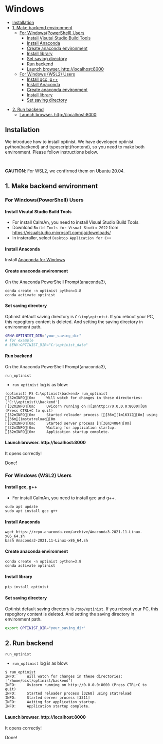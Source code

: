 Windows
=================

* [Installation](#installation)
* [1. Make backend environment](#1-make-backend-environment)
   * [For Windows(PowerShell) Users](#for-windowspowershell-users)
      * [Install Visutal Studio Build Tools](#install-visutal-studio-build-tools)
      * [Install Anaconda](#install-anaconda)
      * [Create anaconda environment](#create-anaconda-environment)
      <!-- * [Install mamba](#install-mamba) -->
      * [Install library](#install-library)
      * [Set saving directory](#set-saving-directory)
      * [Run backend](#run-backend)
      * [Launch browser.  <a href="http://localhost:8000" rel="nofollow">http://localhost:8000</a>](#launch-browser--httplocalhost8000)
   * [For Windows (WSL2) Users](#for-windows-wsl2-users)
      * [Install gcc, g++](#install-gcc-g)
      * [Install Anaconda](#install-anaconda-1)
      * [Create anaconda environment](#create-anaconda-environment-1)
      <!-- * [Install mamba](#install-mamba-1) -->
      * [Install library](#install-library)
      * [Set saving directory](#set-saving-directory-1)
<!-- * [2. Create virtualenv](#3-create-virtualenv) -->
* [2. Run backend](#2-run-backend)
   * [Launch browser.  <a href="http://localhost:8000" rel="nofollow">http://localhost:8000</a>](#launch-browser--httplocalhost8000-1)

## Installation
We introduce how to install optinist.
We have developed optinist python(backend) and typescript(frontend), so you need to make both environment.
Please follow instructions below.

<br />

**CAUTION**: For WSL2, we confirmed them on [Ubuntu 20.04](https://www.microsoft.com/ja-jp/p/ubuntu-2004-lts/9n6svws3rx71).


## 1. Make backend environment

### For Windows(PowerShell) Users
#### Install Visutal Studio Build Tools
- For install CaImAn, you need to install Visual Studio Build Tools.
- Download `Build Tools for Visual Studio 2022` from https://visualstudio.microsoft.com/ja/downloads/
- In insteraller, select `Desktop Application for C++`

#### Install Anaconda
Install [Anaconda for Windows](https://www.anaconda.com/products/individual)
#### Create anaconda environment
On the Anaconda PowerShell Prompt(anaconda3),
```
conda create -n optinist python=3.8
conda activate optinist
```

<!-- ```
conda config --set channel_priority strict
``` -->

<!-- #### Install mamba
We use snakemake library, and it requires mamba.
On the Anaconda PowerShell Prompt(anaconda3),
```
conda install -n base -c conda-forge mamba
``` -->
<!-- #### Install library
On the Anaconda PowerShell Prompt(anaconda3),
```bash
pip install optinist
# for suite2p
pip install "PyQt5<=5.15.1" "PyQt5-sip<=12.8.1" "pyqtgraph<=0.11.0" "pandas" "suite2p<=0.10.3" "tifffile<=v2022.3.25"
# for GLM
pip install "sklearn" "statsmodels<=0.13.1" "pynwb"
# for CaImAn
pip install "cython" "opencv-python" "matplotlib" "scikit-image==0.18.0" "scikit-learn" "ipyparallel" "holoviews" "watershed" "tensorflow"
git clone https://github.com/flatironinstitute/CaImAn.git
cd CaImAn
pip install -e .
cd ..
``` -->

#### Set saving directory
Optinist default saving directory is `C:\tmp\optinist`. If you reboot your PC, this repogitory content is deleted. And setting the saving directory in environment path.
```PowerShell
$ENV:OPTINIST_DIR="your_saving_dir"
# for example
# $ENV:OPTINIST_DIR="C:\optinist_data"
```

#### Run backend
On the Anaconda PowerShell Prompt(anaconda3),
```
run_optinist
```
- `run_optinist` log is as blow:
```
(optinist) PS C:\optinist\backend> run_optinist
[32mINFO[0m:     Will watch for changes in these directories: ['C:\\optinist\\backend']
[32mINFO[0m:     Uvicorn running on [1mhttp://0.0.0.0:8000[0m (Press CTRL+C to quit)
[32mINFO[0m:     Started reloader process [[36m[1m16312[0m] using [36m[1mstatreload[0m
[32mINFO[0m:     Started server process [[36m34084[0m]
[32mINFO[0m:     Waiting for application startup.
[32mINFO[0m:     Application startup complete.
```
#### Launch browser.  http://localhost:8000
It opens correctly!

Done!

### For Windows (WSL2) Users
#### Install gcc, g++
- For install CaImAn, you need to install gcc and g++.
```
sudo apt update
sudo apt install gcc g++
```
#### Install Anaconda
```
wget https://repo.anaconda.com/archive/Anaconda3-2021.11-Linux-x86_64.sh
bash Anaconda3-2021.11-Linux-x86_64.sh
```
#### Create anaconda environment
```
conda create -n optinist python=3.8
conda activate optinist
```

<!-- ```
conda config --set channel_priority strict
``` -->

<!-- #### Install mamba
We use snakemake library, and it requires mamba.
```
conda install -n base -c conda-forge mamba
``` -->
#### Install library
```bash
pip install optinist
```
#### Set saving directory
Optinist default saving directory is `/tmp/optinist`. If you reboot your PC, this repogitory content is deleted. And setting the saving directory in environment path.
```bash
export OPTINIST_DIR="your_saving_dir"
```

<!--
## 2. Create virtualenv
Under maintenance...
-->
<!-- In snakemake used by optinist, a virtual environment is created and executed for each function.
The procedure for first creating a virtual environment for processing suite2p, caiman, pca, etc. is described in the following link.

*It is possible to run snakemake without creating a virtual environment in advance, but it is recommended to create a virtual environment in advance because of the higher possibility of errors during execution.

Follow this [link](create_virtualenv.md). -->

## 2. Run backend
```
run_optinist
```
- `run_optinist` log is as blow:
```
$ run_optinist
INFO:     Will watch for changes in these directories: ['/home/oist/optinist/backend']
INFO:     Uvicorn running on http://0.0.0.0:8000 (Press CTRL+C to quit)
INFO:     Started reloader process [3268] using statreload
INFO:     Started server process [3311]
INFO:     Waiting for application startup.
INFO:     Application startup complete.
```
#### Launch browser.  http://localhost:8000
It opens correctly!

Done!
